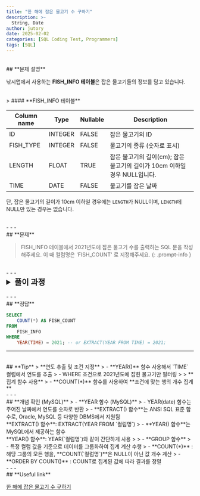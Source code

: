 ```yaml
---
title: "한 해에 잡은 물고기 수 구하기"
description: >-
  String, Date
author: jutory
date: 2025-02-02
categories: [SQL Coding Test, Programmers]
tags: [SQL]
---
```

<br>
## **문제 설명**

낚시앱에서 사용하는 **FISH_INFO 테이블**은 잡은 물고기들의 정보를 담고 있습니다.  

<br>
> #### **FISH_INFO 테이블**

| Column name | Type    | Nullable | Description                                                         |
|-------------|---------|----------|---------------------------------------------------------------------|
| ID          | INTEGER | FALSE    | 잡은 물고기의 ID                                                    |
| FISH_TYPE   | INTEGER | FALSE    | 물고기의 종류 (숫자로 표시)                                           |
| LENGTH      | FLOAT   | TRUE     | 잡은 물고기의 길이(cm); 잡은 물고기의 길이가 10cm 이하일 경우 NULL입니다. |
| TIME        | DATE    | FALSE    | 물고기를 잡은 날짜                                                   |

단, 잡은 물고기의 길이가 10cm 이하일 경우에는 `LENGTH`가 NULL이며, `LENGTH`에 NULL만 있는 경우는 없습니다.

<br>
- - -
<br>
## **문제**

> FISH_INFO 테이블에서 2021년도에 잡은 물고기 수를 출력하는 SQL 문을 작성해주세요. 이 때 컬럼명은 'FISH_COUNT' 로 지정해주세요.
{: .prompt-info }

<br>
- - -
<br>
<details>
  <summary style="font-size: 1.5em; font-weight: bold;">풀이 과정</summary>
<div markdown="1">

1. **연도 필터링**  
   - MySQL의 **YEAR()** 함수를 사용하여 `TIME` 컬럼에서 연도를 추출
   - WHERE YEAR(`TIME`) = 2021 조건을 사용해서 2021년도에 잡힌 물고기만 걸러내자.

2. **집계 함수 사용**  
   - `COUNT(*)` 함수를 사용하여 조건에 맞는 행의 총 개수 알 수 있겠군

3. **컬럼명 지정**  
   - alias로 결과 컬럼명을 `FISH_COUNT`로 지정

* **_교훈_**
   - 오라클과 다르게... 담백한 날짜 추출하기 함수... 익숙해지자... 프뤡티스..
   - EXTRACT(YEAR FROM 'DATE형식컬럼명') ANSI 표준 방법도 기억해두는 것이 좋을 것 같다.
</div>
</details>

<br>
- - -
<br>
## **정답**

```sql
SELECT 
    COUNT(*) AS FISH_COUNT
FROM 
    FISH_INFO
WHERE 
    YEAR(TIME) = 2021; -- or EXTRACT(YEAR FROM TIME) = 2021;
```

- - -
<br>
## **Tip**
> **연도 추출 및 조건 지정**
> - **YEAR()** 함수 사용해서 `TIME` 컬럼에서 연도를 추출
> - WHERE 조건으로 2021년도에 잡힌 물고기만 필터링
>
> **집계 함수 사용**
> - **COUNT(*)** 함수를 사용하여 **조건에 맞는 행의 개수 집계**

<br>
- - -
<br>
## **개념 확인 (MySQL)**
> - **YEAR 함수 (MySQL)**
>    - YEAR(date) 함수는 주어진 날짜에서 연도를 숫자로 반환
>        - **EXTRACT() 함수**는 ANSI SQL 표준 함수로, Oracle, MySQL 등 다양한 DBMS에서 지원됨 <br> **EXTRACT() 함수**: EXTRACT(YEAR FROM `컬럼명`)
>        - **YEAR() 함수**는 MySQL에서 제공하는 함수 <br> **YEAR() 함수**: YEAR(`컬럼명`)와 같이 간단하게 사용
>
> - **GROUP 함수**
>    - 특정 컬럼 값을 기준으로 데이터를 그룹화하여 집계 계산 수행
>        - **COUNT(*)** : 해당 그룹의 모든 행을, **COUNT(`컬럼명`)**은 NULL이 아닌 값 개수 계산
>        - **ORDER BY COUNT()** : COUNT로 집계된 값에 따라 결과를 정렬

<br>
- - -
<br>
## **Useful link**

[한 해에 잡은 물고기 수 구하기](https://school.programmers.co.kr/learn/courses/30/lessons/298516)